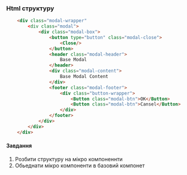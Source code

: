 ### Html структуру

```html
    <div class="modal-wrapper"
        <div class="modal">
            <div class="modal-box">
	            <button type="button" class="modal-close">
		            <Close/>
	            </button>
	            <header class="modal-header">
                    Base Modal
                </header>
	            <div class="modal-content">
                    Base Modal Content
                </div>
	            <footer class="modal-footer">
                    <div class="button-wrapper">
                        <Button class="modal-btn">OK</Button>
                        <Button class="modal-btn">Cansel</Button>
                    </div>
                </footer>
            </div>
        </div>
    </div>
```

#### Завдання

1. Розбити структуру на мікро компоненнти
2. Обьеднати мікро компоненти в базовий компонет
